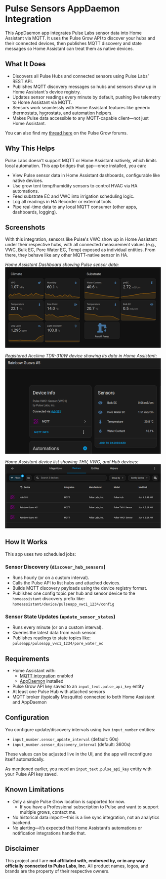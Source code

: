 # Pulse Sensors AppDaemon Integration

This AppDaemon app integrates Pulse Labs sensor data into Home Assistant via MQTT. It uses the Pulse Grow API to discover your hubs and their connected devices, then publishes MQTT discovery and state messages so Home Assistant can treat them as native devices.

## What It Does

- Discovers all Pulse Hubs and connected sensors using Pulse Labs’ REST API.
- Publishes MQTT discovery messages so hubs and sensors show up in Home Assistant's device registry.
- Updates sensor readings every minute by default, pushing live telemetry to Home Assistant via MQTT.
- Sensors work seamlessly with Home Assistant features like generic thermostats, hygrostats, and automation helpers.
- Makes Pulse data accessible to any MQTT-capable client—not just Home Assistant.

You can also find my [thread here](https://community.pulsegrow.com/t/a-home-assistant-mqtt-integration-for-pulse-hubs/1525) on the Pulse Grow forums.

## Why This Helps

Pulse Labs doesn’t support MQTT or Home Assistant natively, which limits local automation. This app bridges that
gap—once installed, you can:

- View Pulse sensor data in Home Assistant dashboards, configurable like native devices.
- Use grow tent temp/humidity sensors to control HVAC via HA automations.
- Feed substrate EC and VWC into irrigation scheduling logic.
- Log all readings in HA Recorder or external tools.
- Pipe real-time data to any local MQTT consumer (other apps, dashboards, logging).

## Screenshots

With this integration, sensors like Pulse's VWC show up in Home Assistant under their respective hubs, with all
connected measurement values (e.g., VWC, Bulk EC, Pore Water EC, Temp) exposed as individual entities. From there,
they behave like any other MQTT-native sensor in HA.

*Home Assistant Dashboard showing Pulse sensor data:*
![Home Assistant Dashboard Screenshot](/assets/ha_dashboard.png)

*Registered Acclima TDR-310W device showing its data in Home Assistant:*
![Device Info Screenshot](/assets/device_info_vwc.png)

*Home Assistant device list showing THV, VWC, and Hub devices:*
![Device List Screenshot](/assets/device_list.png)

## How It Works

This app uses two scheduled jobs:

### Sensor Discovery (`discover_hub_sensors`)

- Runs hourly (or on a custom interval).
- Calls the Pulse API to list hubs and attached devices.
- Builds MQTT discovery payloads using the device registry format.
- Publishes one config topic per hub and sensor device to the `homeassistant` discovery prefix like:
  `homeassistant/device/pulseapp_vwc1_1234/config`

### Sensor State Updates (`update_sensor_states`)

- Runs every minute (or on a custom interval).
- Queries the latest data from each sensor.
- Publishes readings to state topics like:
  `pulseapp/pulseapp_vwc1_1234/pore_water_ec`

## Requirements

- Home Assistant with:
  - [MQTT integration](https://www.home-assistant.io/integrations/mqtt/) enabled
  - [AppDaemon](https://appdaemon.readthedocs.io/) installed
- Pulse Grow API key saved to an `input_text.pulse_api_key` entity
- At least one Pulse Hub with attached sensors
- MQTT broker (typically Mosquitto) connected to both Home Assistant and AppDaemon

## Configuration

You configure update/discovery intervals using two `input_number` entities:

- `input_number.sensor_update_interval` (default: 60s)
- `input_number.sensor_discovery_interval` (default: 3600s)

These values can be adjusted live in the UI, and the app will reconfigure itself automatically.

As mentioned earlier, you need an `input_text.pulse_api_key` entity with your Pulse API key saved.

## Known Limitations

- Only a single Pulse Grow location is supported for now.
  - If you have a Professional subscription to Pulse and want to support multiple grows, contact me.
- No historical data import—this is a live sync integration, not an analytics backend.
- No alerting—it’s expected that Home Assistant’s automations or notification integrations handle that.

## Disclaimer

This project and I are **not affiliated with, endorsed by, or in any way officially connected to Pulse Labs, Inc.** All
product names, logos, and brands are the property of their respective owners.
